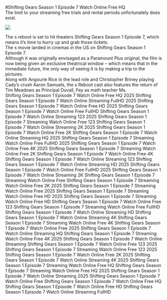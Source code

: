 #Shifting Gears Season 1 Episode 7 Watch Online Free HQ  
The limit to your streaming free trials and rental periods unfortunately does exist.  
  
[![](https://i.imgur.com/qSNzIqt.png)](https://movie.rssnews.media/LPHKqtqF.php)  
  
The s reboot is set to hit theaters Shifting Gears Season 1 Episode 7, which means it’s time to hurry up and grab those tickets.  
The s movie landed in cinemas in the US on Shifting Gears Season 1 Episode 7.  
Although it was originally envisaged as a Paramount Plus original, the film is now being given an exclusive theatrical window – which means that in the immediate future, the only way of seeing it is by making a trip to the pictures.  
Along with Angourie Rice in the lead role and Christopher Briney playing Cady’s crush Aaron Samuels, the s Reboot cast also features the return of Tim Meadows as Principal Duvall, Fey as math teacher Ms.  
Shifting Gears Season 1 Episode 7 Watch Online Free HQ 2025
Shifting Gears Season 1 Episode 7 Watch Online Streaming FullHD 2025
Shifting Gears Season 1 Episode 7 Watch Online Free HD 2025
Shifting Gears Season 1 Episode 7 Watch Online Free FullHD
Shifting Gears Season 1 Episode 7 Watch Online Streaming 123 2025
Shifting Gears Season 1 Episode 7 Streaming Watch Online Free 123
Shifting Gears Season 1 Episode 7 Watch Online Streaming 2K 2025
Shifting Gears Season 1 Episode 7 Watch Online Free 2K
Shifting Gears Season 1 Episode 7 Watch Online Streaming HQ 2025
Shifting Gears Season 1 Episode 7 Streaming Watch Online Free FullHD 2025
Shifting Gears Season 1 Episode 7 Watch Online Free 4K 2025
Shifting Gears Season 1 Episode 7 Streaming Watch Online Free 2K
Shifting Gears Season 1 Episode 7 Watch Online Free 4K
Shifting Gears Season 1 Episode 7 Watch Online Streaming 123
Shifting Gears Season 1 Episode 7 Watch Online Streaming HD 2025
Shifting Gears Season 1 Episode 7 Watch Online Free FullHD 2025
Shifting Gears Season 1 Episode 7 Watch Online Streaming 2K
Shifting Gears Season 1 Episode 7 Streaming Watch Online Free
Shifting Gears Season 1 Episode 7 Streaming Watch Online Free 2K 2025
Shifting Gears Season 1 Episode 7 Streaming Watch Online Free 2025
Shifting Gears Season 1 Episode 7 Streaming Watch Online Free HD 2025
Shifting Gears Season 1 Episode 7 Streaming Watch Online Free HD
Shifting Gears Season 1 Episode 7 Watch Online Free 123
Shifting Gears Season 1 Episode 7 Streaming Watch Online Free FullHD
Shifting Gears Season 1 Episode 7 Watch Online Streaming HD
Shifting Gears Season 1 Episode 7 Watch Online Streaming 4K
Shifting Gears Season 1 Episode 7 Streaming Watch Online Free 4K
Shifting Gears Season 1 Episode 7 Watch Online Free 2025
Shifting Gears Season 1 Episode 7 Watch Online Streaming HQ
Shifting Gears Season 1 Episode 7 Streaming Watch Online Free 4K 2025
Shifting Gears Season 1 Episode 7 Watch Online Streaming
Shifting Gears Season 1 Episode 7 Watch Online Free 123 2025
Shifting Gears Season 1 Episode 7 Streaming Watch Online Free 123 2025
Shifting Gears Season 1 Episode 7 Watch Online Free 2K 2025
Shifting Gears Season 1 Episode 7 Watch Online Streaming 4K 2025
Shifting Gears Season 1 Episode 7 Streaming Watch Online Free HQ
Shifting Gears Season 1 Episode 7 Streaming Watch Online Free HQ 2025
Shifting Gears Season 1 Episode 7 Watch Online Streaming 2025
Shifting Gears Season 1 Episode 7 Watch Online Free
Shifting Gears Season 1 Episode 7 Watch Online Free HQ
Shifting Gears Season 1 Episode 7 Watch Online Free HD
Shifting Gears Season 1 Episode 7 Watch Online Streaming FullHD